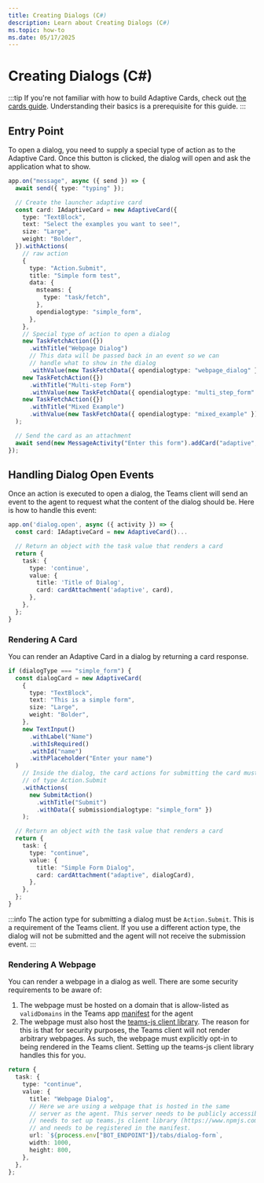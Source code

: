 ```yaml
---
title: Creating Dialogs (C#)
description: Learn about Creating Dialogs (C#)
ms.topic: how-to
ms.date: 05/17/2025
---
```

# Creating Dialogs (C#)

:::tip
If you're not familiar with how to build Adaptive Cards, check out [the cards guide](../adaptive-cards). Understanding their basics is a prerequisite for this guide.
:::

## Entry Point

To open a dialog, you need to supply a special type of action as to the Adaptive Card. Once this button is clicked, the dialog will open and ask the application what to show.

```typescript
app.on("message", async ({ send }) => {
  await send({ type: "typing" });

  // Create the launcher adaptive card
  const card: IAdaptiveCard = new AdaptiveCard({
    type: "TextBlock",
    text: "Select the examples you want to see!",
    size: "Large",
    weight: "Bolder",
  }).withActions(
    // raw action
    {
      type: "Action.Submit",
      title: "Simple form test",
      data: {
        msteams: {
          type: "task/fetch",
        },
        opendialogtype: "simple_form",
      },
    },
    // Special type of action to open a dialog
    new TaskFetchAction({})
      .withTitle("Webpage Dialog")
      // This data will be passed back in an event so we can
      // handle what to show in the dialog
      .withValue(new TaskFetchData({ opendialogtype: "webpage_dialog" })),
    new TaskFetchAction({})
      .withTitle("Multi-step Form")
      .withValue(new TaskFetchData({ opendialogtype: "multi_step_form" })),
    new TaskFetchAction({})
      .withTitle("Mixed Example")
      .withValue(new TaskFetchData({ opendialogtype: "mixed_example" }))
  );

  // Send the card as an attachment
  await send(new MessageActivity("Enter this form").addCard("adaptive", card));
});

```

## Handling Dialog Open Events

Once an action is executed to open a dialog, the Teams client will send an event to the agent to request what the content of the dialog should be. Here is how to handle this event:

```typescript
app.on('dialog.open', async ({ activity }) => {
  const card: IAdaptiveCard = new AdaptiveCard()...

  // Return an object with the task value that renders a card
  return {
    task: {
      type: 'continue',
      value: {
        title: 'Title of Dialog',
        card: cardAttachment('adaptive', card),
      },
    },
  };
}
```

### Rendering A Card

You can render an Adaptive Card in a dialog by returning a card response.

```typescript
if (dialogType === "simple_form") {
  const dialogCard = new AdaptiveCard(
    {
      type: "TextBlock",
      text: "This is a simple form",
      size: "Large",
      weight: "Bolder",
    },
    new TextInput()
      .withLabel("Name")
      .withIsRequired()
      .withId("name")
      .withPlaceholder("Enter your name")
  )
    // Inside the dialog, the card actions for submitting the card must be
    // of type Action.Submit
    .withActions(
      new SubmitAction()
        .withTitle("Submit")
        .withData({ submissiondialogtype: "simple_form" })
    );

  // Return an object with the task value that renders a card
  return {
    task: {
      type: "continue",
      value: {
        title: "Simple Form Dialog",
        card: cardAttachment("adaptive", dialogCard),
      },
    },
  };
}

```

:::info
The action type for submitting a dialog must be `Action.Submit`. This is a requirement of the Teams client. If you use a different action type, the dialog will not be submitted and the agent will not receive the submission event.
:::

### Rendering A Webpage

You can render a webpage in a dialog as well. There are some security requirements to be aware of:

1. The webpage must be hosted on a domain that is allow-listed as `validDomains` in the Teams app [manifest](/teams/manifest) for the agent
2. The webpage must also host the [teams-js client library](https://www.npmjs.com/package/@microsoft/teams-js). The reason for this is that for security purposes, the Teams client will not render arbitrary webpages. As such, the webpage must explicitly opt-in to being rendered in the Teams client. Setting up the teams-js client library handles this for you.

```typescript
return {
  task: {
    type: "continue",
    value: {
      title: "Webpage Dialog",
      // Here we are using a webpage that is hosted in the same
      // server as the agent. This server needs to be publicly accessible,
      // needs to set up teams.js client library (https://www.npmjs.com/package/@microsoft/teams-js)
      // and needs to be registered in the manifest.
      url: `${process.env["BOT_ENDPOINT"]}/tabs/dialog-form`,
      width: 1000,
      height: 800,
    },
  },
};

```

